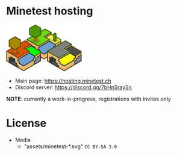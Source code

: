 
# Minetest hosting

![](./icon/org.png)

* Main page: https://hosting.minetest.ch
* Discord server: https://discord.gg/7bHn5raySn

**NOTE**: currently a work-in-progress, registrations with invites only 

# License

* Media
  * "assets/minetest-*.svg" `CC BY-SA 3.0`